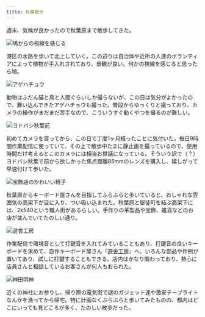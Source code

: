 ```yaml
---
title: 秋葉散歩
---
```

週末、気候が良かったので秋葉原まで散歩してきた。

![](https://lh6.googleusercontent.com/PBSQCtCjV6pTNnvdWq0jdjdEtHK31KkCkL9G_tGqmJutwSFweqfSDNLWmKmB-oKHBRk8C88nntoe_ONWJblH5RuUVocg7qyKQdC5yZpzP9rwavDDHVVvC7mYa0vLRhAZJLKIOBsiAX-Qcl1yfbUtXjfvGj3tbEmrVzGl2BCT_ZeYRwY1kH6frxS4MA "鳩からの視線を感じる")

港区の水路を歩いて北上していく。この辺りは自治体や近所の人達のボランティアによって植物が手入れされており、景観が良い。何かの視線を感じると思ったら鳩。

![](https://lh4.googleusercontent.com/wmWAXknBSiiiFq_k2k65ZraVm8x6CUO0kM8ga5ut4grDmqnbY3TImiuyrsLbQQNDBvuo7P7oTXxOAcsh29mnNAmNR6EaDP12gRoXfXJBCf34J5pRTWuKUW4S6w59JKYQe-pAnQ3mm5hzIkdMj6Dv5YRdxOZ1zRP1N8a0fI_q93rSXhvcd4gSF3yJqw "アゲハチョウ")

動物はふだん猫と鳥と人間ぐらいしか撮らないが、この日は気分がよかったので、舞い込んできたアゲハチョウも撮った。普段からゆっくりと撮っており、カメラの操作がまだまだ苦手なので、こういうすぐ動くやつを撮るのが難しい。

![](https://lh4.googleusercontent.com/xQI9CqmZmN1mdbGS1w8Qlt2zsw42JstDY86Pqfib5DizlOlHTMq8CEkGGVMu7RKH0T4Vw54aLPsgUoZTvbf93dVgqVLy2xz8t8y2Q4lr8je-GbKndCw62TykFaDXxZIn_8yfWgO4TJibXvTnrwuGmNWsodHxMvS36vp_WOIy69jUgqZas6jw-mK3fQ "ヨドバシ秋葉前")

初めてカメラを買ってから、この日で丁度1ヶ月経ったことに気付いた。毎日9時間作業配信に使っていて、その上で散歩中たまに静止画を撮っているので、使用時間だけ考えるとこのカメラには相当お世話になっている。そういう訳で（？）ヨドバシ秋葉で前から欲しかった焦点距離85mmのレンズを購入し、嬉しがって早速付けて歩いた。

![](https://lh3.googleusercontent.com/3-yRSIJ2fkhDxWybRrZfSiwbEtjWck8r3Pk0NOJONRsP4RPeKU3KoOJdk0RuxceHCTz8npPaCgmVzzz_AI61I8TwQYSt5Srqk-Gzbz7klrLyP6xgjt45yeTlHME5CD5Dzdr3U2vi2WFsjwfSCOIhF2sFzoaSK81TN6MUmY2arz2r6cY03iLUSN-i9Q "宝飾店のかわいい椅子")

秋葉原からキーボード屋さんを目指してふらふらと歩いていると、おしゃれな雰囲気の高架下が目に入り、つい吸い込まれた。秋葉原と御徒町を結ぶ高架下には、2k540という職人街があるらしい。手作りの革製品や宝飾、雑貨などのお店が並んでいてたのしい通り。

![](https://lh6.googleusercontent.com/BAYwkUPvOhuPAQeH0mBirurPmqd766X_yPVEIyd0-8bnbf4TQ42BIrSsu0mxWo0zRGOiBqHJJCFRPyURBEI7IuJABJbgpVaV3f0s1GVAZbtbLmdBcRYGavBZaXkb1ZJH4LPZP7sfnHu7ibnxhFJzOr9-gHw95ewf3AxyYAMyT-JjWHu2zrqk0L8-6Q "遊舎工房")

作業配信で環境音として打鍵音を入れてみていることもあり、打鍵音の良いキーボードを求めて、自作キーボード屋さん『[遊舎工房](https://yushakobo.jp/)』へ。いろんな部品や作例が置いてあり、試しに打鍵することもできる。店内はかなり賑わっており、熱心に店員さんと相談しているお客さんが何人もおられた。

![](https://lh5.googleusercontent.com/UgyrscInDC_Lfqiowp21dEAMN9vMumtewiVW99ou-kFw3rAhkqfCE60y2eS1BrycbkaiAhp1E7HaP4VC4ki7GLs-ddwTRVxkkw6HJDkezMMQD3URE18-VNJiuzkNKXlyr5mZBkwE4jfAg7CJ3JoXsRzEP0_Y525mvsCKaySv10P6DRtzptEwbRSjtg "神田明神")

近くの神社にお参りし、帰り際の電気街で謎のガジェット達や激安テープライトなんかを漁ってから帰宅。特に計画なくぶらぶらと歩いてみたものの、都内はどこにいっても見どころが多く、たのしい散歩だった。
